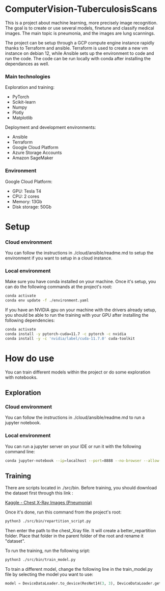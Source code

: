
# ComputerVision-TuberculosisScans

This is a project about machine learning, more precisely image recognition. The goal is to create or use several models, finetune and classify medical images. The main topic is pneumonia, and the images are lung scannings.

The project can be setup through a GCP compute engine instance rapidly thanks to Terraform and ansible. Terraform is used to create a new vm instance on debian 12, while Ansible sets up the environment to code and run the code. The code can be run locally with conda after installing the dependances as well.

### Main technologies
Exploration and training:
- PyTorch
- Scikit-learn
- Numpy
- Plotly
- Matplotlib

Deployment and development environments:
- Ansible
- Terraform
- Google Cloud Platform
- Azure Storage Accounts
- Amazon SageMaker

### Environment
Google Cloud Platform:
- GPU: Tesla T4
- CPU: 2 cores
- Memory: 13Gb
- Disk storage: 50Gb
# Setup

### Cloud environment
You can follow the instructions in ./cloud/ansible/readme.md to setup the environment if you want to setup in a cloud instance.

### Local environment
Make sure you have conda installed on your machine. Once it's setup, you can do the following commands at the project's root:

```bash
conda activate
conda env update -f ./environment.yaml
```

If you have an NVIDIA gpu on your machine with the drivers already setup, you should be able to run the training with your GPU after installing the following dependencies:

```bash
conda activate
conda install -y pytorch-cuda=11.7 -c pytorch -c nvidia
conda install -y -c 'nvidia/label/cuda-11.7.0' cuda-toolkit
```
# How do use

You can train different models within the project or do some exploration with notebooks.


## Exploration
### Cloud environment

You can follow the instructions in ./cloud/ansible/readme.md to run a jupyter notebook.

### Local environment

You can run a jupyter server on your IDE or run it with the following command line:

```bash
conda jupyter-notebook --ip=localhost --port=8888 --no-browser --allow-root
```

## Training

There are scripts located in ./src/bin. Before training, you should download the dataset first through this link :

[Kaggle - Chest X-Ray Images (Pneumonia)](https://www.kaggle.com/datasets/paultimothymooney/chest-xray-pneumonia/data)

Once it's done, run this command from the project's root:

```bash
python3 ./src/bin/repartition_script.py
```

Then enter the path to the chest_Xray file. It will create a better_repartition folder. Place that folder in the parent folder of the root and rename it "dataset".

To run the training, run the following sript:

```bash
python3 ./src/bin/train_model.py
```

To train a different model, change the following line in the train_model.py file by selecting the model you want to use:

```python
model = DeviceDataLoader.to_device(ResNet14(3, 3), DeviceDataLoader.get_default_device())
```

